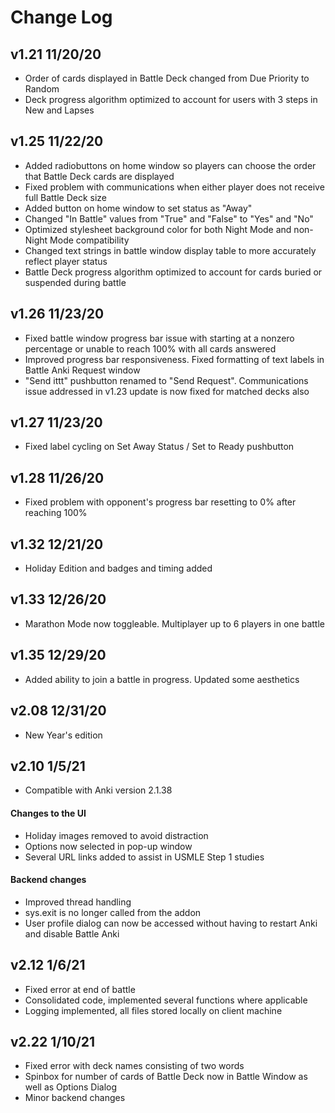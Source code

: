 # Change Log
## v1.21  11/20/20
- Order of cards displayed in Battle Deck changed from Due Priority to Random
- Deck progress algorithm optimized to account for users with 3 steps in New and Lapses

## v1.25  11/22/20
- Added radiobuttons on home window so players can choose the order that Battle Deck cards are displayed
- Fixed problem with communications when either player does not receive full Battle Deck size
- Added button on home window to set status as "Away"
- Changed "In Battle" values from "True" and "False" to "Yes" and "No"
- Optimized stylesheet background color for both Night Mode and non-Night Mode compatibility
- Changed text strings in battle window display table to more accurately reflect player status
- Battle Deck progress algorithm optimized to account for cards buried or suspended during battle

## v1.26  11/23/20
- Fixed battle window progress bar issue with starting at a nonzero percentage or unable to reach 100% with all cards answered
- Improved progress bar responsiveness. Fixed formatting of text labels in Battle Anki Request window
- "Send ittt" pushbutton renamed to "Send Request". Communications issue addressed in v1.23 update is now fixed for matched decks also

## v1.27  11/23/20
- Fixed label cycling on Set Away Status / Set to Ready pushbutton

## v1.28  11/26/20
- Fixed problem with opponent's progress bar resetting to 0% after reaching 100%

## v1.32  12/21/20
- Holiday Edition and badges and timing added

## v1.33  12/26/20
- Marathon Mode now toggleable. Multiplayer up to 6 players in one battle
 
## v1.35  12/29/20
- Added ability to join a battle in progress. Updated some aesthetics

## v2.08  12/31/20
- New Year's edition

## v2.10 1/5/21
- Compatible with Anki version 2.1.38
#### Changes to the UI
- Holiday images removed to avoid distraction
- Options now selected in pop-up window
- Several URL links added to assist in USMLE Step 1 studies
#### Backend changes
- Improved thread handling
- sys.exit is no longer called from the addon
- User profile dialog can now be accessed without having to restart Anki and disable Battle Anki

## v2.12 1/6/21
- Fixed error at end of battle
- Consolidated code, implemented several functions where applicable
- Logging implemented, all files stored locally on client machine

## v2.22 1/10/21
- Fixed error with deck names consisting of two words
- Spinbox for number of cards of Battle Deck now in Battle Window as well as Options Dialog
- Minor backend changes

